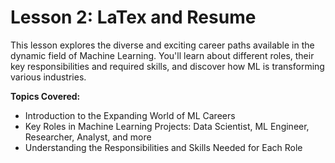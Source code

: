 # Lesson 2: LaTex and Resume

This lesson explores the diverse and exciting career paths available in the dynamic field of Machine Learning. You'll learn about different roles, their key responsibilities and required skills, and discover how ML is transforming various industries.

**Topics Covered:**
- Introduction to the Expanding World of ML Careers
- Key Roles in Machine Learning Projects: Data Scientist, ML Engineer, Researcher, Analyst, and more
- Understanding the Responsibilities and Skills Needed for Each Role